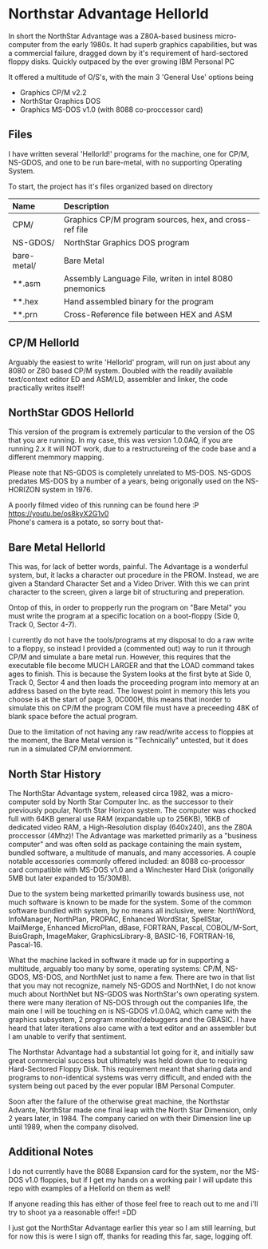 # Northstar Advantage Hellorld

In short the NorthStar Advantage was a Z80A-based business micro-computer from the early 1980s. It had superb graphics capabilities, but was a commercial failure, dragged down by it's requirement of hard-sectored floppy disks. Quickly outpaced by the ever growing IBM Personal PC

It offered a multitude of O/S's, with the main 3 'General Use' options being
- Graphics CP/M v2.2
- NorthStar Graphics DOS
- Graphics MS-DOS v1.0 (with 8088 co-proccessor card)


## Files

I have written several 'Hellorld!' programs for the machine, one for CP/M, NS-GDOS, and one to be run bare-metal, with no supporting Operating System.

To start, the project has it's files organized based on directory

| Name | Description
|:-----|:--------------|
| CPM/ | Graphics CP/M program sources, hex, and cross-ref file |
| NS-GDOS/ | NorthStar Graphics DOS program |
| bare-metal/ | Bare Metal |
| \*\*.asm | Assembly Language File, writen in intel 8080 pnemonics |
| \*\*.hex | Hand assembled binary for the program |
| \*\*.prn | Cross-Reference file between HEX and ASM |

## CP/M Hellorld

Arguably the easiest to write 'Hellorld' program, will run on just about any 8080 or Z80 based CP/M system. Doubled with the readily available text/context editor ED and ASM/LD, assembler and linker, the code practically writes itself!

## NorthStar GDOS Hellorld

This version of the program is extremely particular to the version of the OS that you are running. In my case, this was version 1.0.0AQ, if you are running 2.x it will NOT work, due to a restructureing of the code base and a different memmory mapping.

Please note that NS-GDOS is completely unrelated to MS-DOS. NS-GDOS predates MS-DOS by a number of a years, being origonally used on the NS-HORIZON system in 1976.

A poorly filmed video of this running can be found here :P  
<https://youtu.be/os8kyX2G1v0>  
Phone's camera is a potato, so sorry bout that-  

## Bare Metal Hellorld

This was, for lack of better words, painful. The Advantage is a wonderful system, but, it lacks a character out procedure in the PROM. Instead, we are given a Standard Character Set and a Video Driver. With this we can print character to the screen, given a large bit of structuring and preperation. 

Ontop of this, in order to propperly run the program on "Bare Metal" you must write the program at a specific location on a boot-floppy (Side 0, Track 0, Sector 4-7).

I currently do not have the tools/programs at my disposal to do a raw write to a floppy, so instead I provided a (commented out) way to run it through CP/M and simulate a bare metal run. However, this requires that the executable file become MUCH LARGER and that the LOAD command takes ages to finish. This is because the System looks at the first byte at Side 0, Track 0, Sector 4 and then loads the proceeding program into memory at an address based on the byte read. The lowest point in memory this lets you choose is at the start of page 3, 0C000H, this means that inorder to simulate this on CP/M the program COM file must have a preceeding 48K of blank space before the actual program.

Due to the limitation of not having any raw read/write access to floppies at the moment, the Bare Metal version is "Technically" untested, but it does run in a simulated CP/M enviornment.


## North Star History

The NorthStar Advantage system, released circa 1982, was a micro-computer sold by North Star Computer Inc. as the successor to their previously popular, North Star Horizon system. 
The computer was chocked full with 64KB general use RAM (expandable up to 256KB), 16KB of dedicated video RAM, a High-Resolution display (640x240), ans the Z80A proccessor (4Mhz)! 
The Advantage was marketted primarily as a "business computer" and was often sold as package containing the main system, bundled software, a multitude of manuals, and many accessories. 
A couple notable accessories commonly offered included: an 8088 co-processor card compatible with MS-DOS v1.0 and a Winchester Hard Disk (origonally 5MB but later expanded to 15/30MB).

Due to the system being marketted primarilly towards business use, not much software is known to be made for the system. Some of the common software bundled with system, by no means all inclusive, were: NorthWord, InfoManager, NorthPlan, PROPAC, Enhanced WordStar, SpellStar, MailMerge, Enhanced MicroPlan, dBase, FORTRAN, Pascal, COBOL/M-Sort, BuisGraph, ImageMaker, GraphicsLibrary-8, BASIC-16, FORTRAN-16, Pascal-16. 

What the machine lacked in software it made up for in supporting a multitude, arguably too many by some, operating systems: CP/M, NS-GDOS, MS-DOS, and NorthNet just to name a few. There are two in that list that you may not recognize, namely NS-GDOS and NorthNet, I do not know much about NorthNet but NS-GDOS was NorthStar's own operating system. there were many iteration of NS-DOS through out the companies life, the main one I will be touching on is NS-GDOS v1.0.0AQ, which came with the graphics subsystem, 2 program monitor/debuggers and the GBASIC. I have heard that later iterations also came with a text editor and an assembler but I am unable to verify that sentiment.

The Northstar Advantage had a substantial lot going for it, and initially saw great commercial success but ultimately was held down due to requiring Hard-Sectored Floppy Disk. This requirement meant that sharing data and programs to non-identical systems was verry difficult, and ended with the system being out paced by the ever popular IBM Personal Computer.

Soon after the failure of the otherwise great machine, the Northstar Advante, NorthStar made one final leap with the North Star Dimension, only 2 years later, in 1984. The company caried on with their Dimension line up until 1989, when the company disolved.


## Additional Notes

I do not currently have the 8088 Expansion card for the system, nor the MS-DOS v1.0 floppies, but if I get my hands on a working pair I will update this repo with examples of a Hellorld on them as well!

If anyone reading this has either of those feel free to reach out to me and i'll try to shoot ya a reasonable offer! =DD

I just got the NorthStar Advantage earlier this year so I am still learning, but for now this is were I sign off, thanks for reading this far, sage, logging off.
